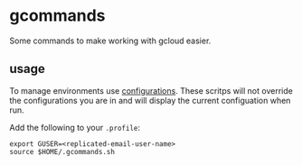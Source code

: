 # gcommands

Some commands to make working with gcloud easier.

## usage

To manage environments use [configurations](https://cloud.google.com/sdk/docs/configurations).
These scritps will not override the configurations you are in and will display the current configuation when run.

Add the following to your `.profile`:

```
export GUSER=<replicated-email-user-name>
source $HOME/.gcommands.sh
```
